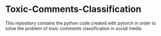 # Toxic-Comments-Classification
This repository contains the python code created with pytorch in order to solve the problem of toxic comments classification in social media

